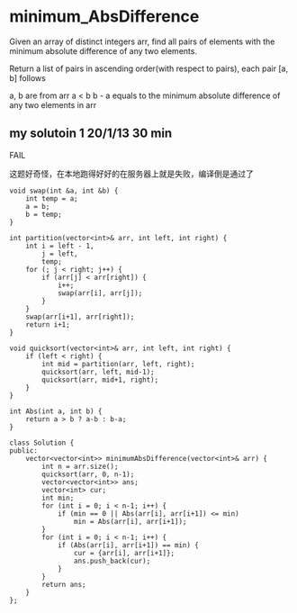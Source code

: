 # minimum_AbsDifference

Given an array of distinct integers arr, find all pairs of elements with the minimum absolute difference of any two elements. 

Return a list of pairs in ascending order(with respect to pairs), each pair [a, b] follows

a, b are from arr
a < b
b - a equals to the minimum absolute difference of any two elements in arr

## my solutoin 1    20/1/13 30 min

FAIL

这题好奇怪，在本地跑得好好的在服务器上就是失败，编译倒是通过了

```
void swap(int &a, int &b) {
    int temp = a;
    a = b;
    b = temp;
}

int partition(vector<int>& arr, int left, int right) {
    int i = left - 1,
        j = left,
        temp;
    for (; j < right; j++) {
        if (arr[j] < arr[right]) {
            i++;
            swap(arr[i], arr[j]);
        }
    }
    swap(arr[i+1], arr[right]);
    return i+1;
}

void quicksort(vector<int>& arr, int left, int right) {
    if (left < right) {
        int mid = partition(arr, left, right);
        quicksort(arr, left, mid-1);
        quicksort(arr, mid+1, right);
    }
}

int Abs(int a, int b) {
    return a > b ? a-b : b-a;
}

class Solution {
public:
    vector<vector<int>> minimumAbsDifference(vector<int>& arr) {
        int n = arr.size(); 
        quicksort(arr, 0, n-1);
        vector<vector<int>> ans;
        vector<int> cur;
        int min;
        for (int i = 0; i < n-1; i++) {
            if (min == 0 || Abs(arr[i], arr[i+1]) <= min) 
                min = Abs(arr[i], arr[i+1]);
        }
        for (int i = 0; i < n-1; i++) {
            if (Abs(arr[i], arr[i+1]) == min) {
                cur = {arr[i], arr[i+1]};
                ans.push_back(cur);
            }
        }
        return ans;
    }
};
```